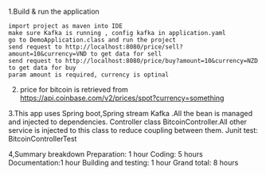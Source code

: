 1.Build & run the application
 
	import project as maven into IDE
	make sure Kafka is running , config kafka in application.yaml
	go to DemoApplication.class and run the project 
	send request to http://localhost:8080/price/sell?amount=10&currency=VND to get data for sell
	send request to http://localhost:8080/price/buy?amount=10&currency=NZD to get data for buy
	param amount is required, currency is optinal

2. price for bitcoin is retrieved  from https://api.coinbase.com/v2/prices/spot?currency=something

3.This app uses Spring boot,Spring stream Kafka .All the bean is managed and  injected to dependencies.
Controller class BitcoinController.All other service is injected to this class to reduce coupling between them.
Junit test: BitcoinControllerTest

4,Summary breakdown
 Preparation: 1 hour 
 Coding: 5 hours  
 Documentation:1 hour 
 Building and testing: 1 hour 
 Grand total: 8 hours 
